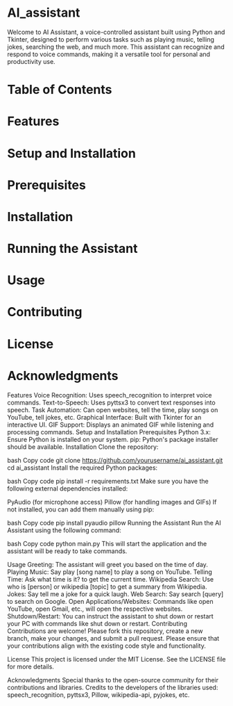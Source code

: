 # AI_assistant
Welcome to AI Assistant, a voice-controlled assistant built using Python and Tkinter, designed to perform various tasks such as playing music, telling jokes, searching the web, and much more. This assistant can recognize and respond to voice commands, making it a versatile tool for personal and productivity use.

# Table of Contents #
# Features
# Setup and Installation
# Prerequisites
# Installation
# Running the Assistant
# Usage
# Contributing
# License
# Acknowledgments
Features
Voice Recognition: Uses speech_recognition to interpret voice commands.
Text-to-Speech: Uses pyttsx3 to convert text responses into speech.
Task Automation: Can open websites, tell the time, play songs on YouTube, tell jokes, etc.
Graphical Interface: Built with Tkinter for an interactive UI.
GIF Support: Displays an animated GIF while listening and processing commands.
Setup and Installation
Prerequisites
Python 3.x: Ensure Python is installed on your system.
pip: Python's package installer should be available.
Installation
Clone the repository:

bash
Copy code
git clone https://github.com/yourusername/ai_assistant.git
cd ai_assistant
Install the required Python packages:

bash
Copy code
pip install -r requirements.txt
Make sure you have the following external dependencies installed:

PyAudio (for microphone access)
Pillow (for handling images and GIFs)
If not installed, you can add them manually using pip:

bash
Copy code
pip install pyaudio pillow
Running the Assistant
Run the AI Assistant using the following command:

bash
Copy code
python main.py
This will start the application and the assistant will be ready to take commands.

Usage
Greeting: The assistant will greet you based on the time of day.
Playing Music: Say play [song name] to play a song on YouTube.
Telling Time: Ask what time is it? to get the current time.
Wikipedia Search: Use who is [person] or wikipedia [topic] to get a summary from Wikipedia.
Jokes: Say tell me a joke for a quick laugh.
Web Search: Say search [query] to search on Google.
Open Applications/Websites: Commands like open YouTube, open Gmail, etc., will open the respective websites.
Shutdown/Restart: You can instruct the assistant to shut down or restart your PC with commands like shut down or restart.
Contributing
Contributions are welcome! Please fork this repository, create a new branch, make your changes, and submit a pull request. Please ensure that your contributions align with the existing code style and functionality.

License
This project is licensed under the MIT License. See the LICENSE file for more details.

Acknowledgments
Special thanks to the open-source community for their contributions and libraries.
Credits to the developers of the libraries used: speech_recognition, pyttsx3, Pillow, wikipedia-api, pyjokes, etc.
